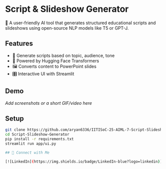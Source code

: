 # Script & Slideshow Generator

🚀 A user-friendly AI tool that generates structured educational scripts and slideshows using open-source NLP models like T5 or GPT-J.

## Features
- 📜 Generate scripts based on topic, audience, tone
- 🧠 Powered by Hugging Face Transformers
- 🖼 Converts content to PowerPoint slides
- 🎛 Interactive UI with Streamlit

## Demo
_Add screenshots or a short GIF/video here_

## Setup

```bash
git clone https://github.com/aryan6336/IITISoC-25-AIML-7-Script-Slideshow-Generator.git
cd Script-Slideshow-Generator
pip install -r requirements.txt
streamlit run app/ui.py

## 👤 Connect with Me

[![LinkedIn](https://img.shields.io/badge/LinkedIn-blue?logo=linkedin)](https://www.linkedin.com/in/aryan-kumar-222b1531a/)

